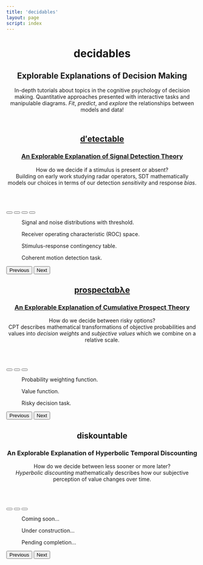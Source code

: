 ```yaml
---
title: 'decidables'
layout: page
script: index
---
```


<!--lint ignore first-heading-level-->

<header class="dec-main-header">
  <hgroup class="dec-main-titles">
    <h1 class="dec-main-title">decidables</h1>
    <h2 class="dec-main-subtitle">Explorable Explanations of Decision Making</h2>
  </hgroup>
  <p class="dec-main-lead">
    In-depth tutorials about topics in the cognitive psychology of decision making.
    Quantitative approaches presented with interactive tasks and manipulable diagrams.
    <em>Fit</em>, <em>predict</em>, and <em>explore</em> the relationships between models and
    data!
  </p>
</header>

<div class="dec-sites">

  <section class="dec-site">
  <!-- DETECTABLE -->
    <div class="dec-site-wrapper">
      <header class="dec-site-header">
        <a class="dec-site-link" href="detectable/">
          <hgroup class="dec-site-titles">
            <h2 class="dec-site-title">
              <span class="detectable"><span class="math-var d">d′</span>ete<span class="math-var c">c</span>table</span>
            </h2>
            <h3 class="dec-site-subtitle">An Explorable Explanation of Signal Detection Theory</h3>
          </hgroup>
        </a>
        <p class="dec-site-lead">
          How do we decide if a stimulus is present or absent?<br>
          Building on early work studying radar operators, SDT mathematically models our
          choices in terms of our detection <em>sensitivity</em> and response <em>bias</em>.
        </p>
      </header>
      <div class="dec-carousel carousel slide" id="detectable-carousel" data-bs-interval="false">
        <div class="dec-carousel-indicators carousel-indicators">
          <button type="button" data-bs-target="#detectable-carousel" data-bs-slide-to="0" aria-label="Slide 1" class="active" aria-current="true"></button>
          <button type="button" data-bs-target="#detectable-carousel" data-bs-slide-to="1" aria-label="Slide 2"></button>
          <button type="button" data-bs-target="#detectable-carousel" data-bs-slide-to="2" aria-label="Slide 3"></button>
          <button type="button" data-bs-target="#detectable-carousel" data-bs-slide-to="3" aria-label="Slide 4"></button>
        </div>
        <div class="dec-carousel-items">
          <div class="dec-carousel-item carousel-item active">
            <figure class="dec-demo-figure">
              <sdt-model class="dec-demo" interactive threshold bias distributions sensitivity color="outcome"></sdt-model>
              <figcaption class="dec-demo-caption">Signal and noise distributions with threshold.</figcaption>
            </figure>
          </div>
          <div class="dec-carousel-item carousel-item">
            <figure class="dec-demo-figure">
              <roc-space class="dec-demo" interactive point="all" iso-d="all" iso-c="all" far="0.1" hr="0.8"></roc-space>
              <figcaption class="dec-demo-caption">Receiver operating characteristic (ROC) space.</figcaption>
            </figure>
          </div>
          <div class="dec-carousel-item carousel-item">
            <figure class="dec-demo-figure">
              <sdt-table class="dec-demo" numeric interactive summary="stimulusRates responseRates accuracy" hits="80" misses="20" false-alarms="10" correct-rejections="90" color="outcome"></sdt-table>
              <figcaption class="dec-demo-caption">Stimulus-response contingency table.</figcaption>
            </figure>
          </div>
          <div class="dec-carousel-item carousel-item">
            <figure class="dec-demo-figure">
              <rdk-task class="dec-demo" running count="100" coherence="0.5" trials="Infinity" probability="0.5" duration="1000" wait="1000" iti="1000"></rdk-task>
              <figcaption class="dec-demo-caption">Coherent motion detection task.</figcaption>
            </figure>
          </div>
        </div>
        <button class="dec-carousel-control carousel-control-prev" type="button" data-bs-target="#detectable-carousel" data-bs-slide="prev">
          <span class="dec-carousel-prev-icon" aria-hidden="true"></span>
          <span class="visually-hidden">Previous</span>
        </button>
        <button class="dec-carousel-control carousel-control-next" type="button" data-bs-target="#detectable-carousel" data-bs-slide="next">
          <span class="dec-carousel-next-icon" aria-hidden="true"></span>
          <span class="visually-hidden">Next</span>
        </button>
      </div>
    </div>
  </section>

  <section class="dec-site">
  <!-- PROSPECTABLE -->
    <div class="dec-site-wrapper">
      <header class="dec-site-header">
        <a class="dec-site-link" href="prospectable/">
          <hgroup class="dec-site-titles">
            <h2 class="dec-site-title">
              <span class="prospectable">prospect<span class="math-var">α</span>b<span class="math-var">λ</span>e</span>
            </h2>
            <h3 class="dec-site-subtitle">An Explorable Explanation of Cumulative Prospect Theory</h3>
          </hgroup>
        </a>
        <p class="dec-site-lead">
          How do we decide between risky options?<br>
          CPT describes mathematical transformations of objective probabilities and values
          into <em>decision weights</em> and <em>subjective values</em> which we combine on a
          relative scale.
        </p>
      </header>
      <div class="dec-carousel carousel slide" id="prospectable-carousel" data-bs-interval="false">
        <div class="dec-carousel-indicators carousel-indicators">
          <button type="button" data-bs-target="#prospectable-carousel" data-bs-slide-to="0" class="active" aria-current="true" aria-label="Slide 1"></button>
          <button type="button" data-bs-target="#prospectable-carousel" data-bs-slide-to="1" aria-label="Slide 2"></button>
          <button type="button" data-bs-target="#prospectable-carousel" data-bs-slide-to="2" aria-label="Slide 3"></button>
        </div>
        <div class="dec-carousel-items">
          <div class="dec-carousel-item carousel-item active">
            <figure class="dec-demo-figure">
              <cpt-probability class="dec-demo" interactive gamma="0.75" label probability="0.75"></cpt-probability>
              <figcaption class="dec-demo-caption">Probability weighting function.</figcaption>
            </figure>
          </div>
          <div class="dec-carousel-item carousel-item">
            <figure class="dec-demo-figure">
              <cpt-value class="dec-demo" interactive alpha="0.9" lambda="2" value="10"></cpt-value>
              <figcaption class="dec-demo-caption">Value function.</figcaption>
            </figure>
          </div>
          <div class="dec-carousel-item carousel-item">
            <figure class="dec-demo-figure">
              <decision-task class="dec-demo" running trials="Infinity" duration="2500" iti="1500"></decision-task>
              <figcaption class="dec-demo-caption">Risky decision task.</figcaption>
            </figure>
          </div>
        </div>
        <button class="dec-carousel-control carousel-control-prev" type="button" data-bs-target="#prospectable-carousel" data-bs-slide="prev">
          <span class="dec-carousel-prev-icon" aria-hidden="true"></span>
          <span class="visually-hidden">Previous</span>
        </button>
        <button class="dec-carousel-control carousel-control-next" type="button" data-bs-target="#prospectable-carousel" data-bs-slide="next">
          <span class="dec-carousel-next-icon" aria-hidden="true"></span>
          <span class="visually-hidden">Next</span>
        </button>
      </div>
    </div>
  </section>

  <section class="dec-site">
  <!-- DISCOUNTABLE -->
    <div class="dec-site-wrapper">
      <header class="dec-site-header">
        <a class="dec-site-link dec-disabled"> <!-- href="discountable/" -->
          <hgroup class="dec-site-titles">
            <h2 class="dec-site-title">
              <span class="discountable">dis<span class="math-var">k</span>ountable</span>
            </h2>
            <h3 class="dec-site-subtitle">An Explorable Explanation of Hyperbolic Temporal Discounting</h3>
          </hgroup>
        </a>
        <p class="dec-site-lead dec-disabled">
          How do we decide between less sooner or more later?<br>
          <em>Hyperbolic discounting</em> mathematically describes how our subjective
          perception of value changes over time.
        </p>
      </header>
      <div class="dec-carousel carousel slide" id="discountable-carousel" data-bs-interval="false">
        <div class="dec-carousel-indicators carousel-indicators">
          <button type="button" data-bs-target="#discountable-carousel" data-bs-slide-to="0" class="active" aria-current="true" aria-label="Slide 1"></button>
          <button type="button" data-bs-target="#discountable-carousel" data-bs-slide-to="1" aria-label="Slide 2"></button>
          <button type="button" data-bs-target="#discountable-carousel" data-bs-slide-to="2" aria-label="Slide 3"></button>
        </div>
        <div class="dec-carousel-items">
          <div class="dec-carousel-item carousel-item active">
            <figure class="dec-demo-figure">
              <div class="dec-demo-placeholder dec-disabled">Coming soon...</div>
              <figcaption class="dec-demo-caption"></figcaption>
            </figure>
          </div>
          <div class="dec-carousel-item carousel-item">
            <figure class="dec-demo-figure">
              <div class="dec-demo-placeholder dec-disabled">Under construction...</div>
              <figcaption class="dec-demo-caption"></figcaption>
            </figure>
          </div>
          <div class="dec-carousel-item carousel-item">
            <figure class="dec-demo-figure">
              <div class="dec-demo-placeholder dec-disabled">Pending completion...</div>
              <figcaption class="dec-demo-caption"></figcaption>
            </figure>
          </div>
        </div>
        <button class="dec-carousel-control carousel-control-prev" type="button" data-bs-target="#discountable-carousel" data-bs-slide="prev">
          <span class="dec-carousel-prev-icon" aria-hidden="true"></span>
          <span class="visually-hidden">Previous</span>
        </button>
        <button class="dec-carousel-control carousel-control-next" type="button" data-bs-target="#discountable-carousel" data-bs-slide="next">
          <span class="dec-carousel-next-icon" aria-hidden="true"></span>
          <span class="visually-hidden">Next</span>
        </button>
      </div>
    </div>
  </section>

</div>
